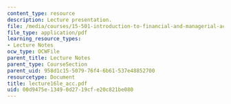 ```yaml
---
content_type: resource
description: Lecture presentation.
file: /media/courses/15-501-introduction-to-financial-and-managerial-accounting-spring-2004/00d9475e13490d2719cfe20c821be080_lecture16le_acc.pdf
file_type: application/pdf
learning_resource_types:
- Lecture Notes
ocw_type: OCWFile
parent_title: Lecture Notes
parent_type: CourseSection
parent_uid: 958d1c15-5079-76f4-6b61-537e48852700
resourcetype: Document
title: lecture16le_acc.pdf
uid: 00d9475e-1349-0d27-19cf-e20c821be080
---
```


